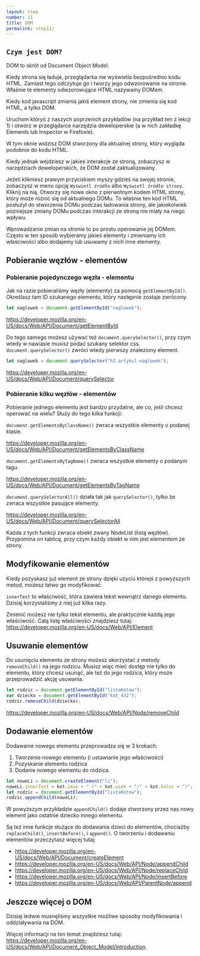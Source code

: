 ```yaml
---
layout: step
number: 11
title: DOM
permalink: step11/
---
```


## `Czym jest DOM?`

DOM to skrót od Document Object Model.

Kiedy strona się ładuje, przeglądarka nie wyświetla bezpośrednio kodu HTML. Zamiast tego odczytuje go i tworzy jego odwzorowanie na stronie. Właśnie te elementy odwzorowujące HTML nazywamy DOMem.

Kiedy kod javascript zmienia jakiś element strony, nie zmienia się kod HTML, a tylko DOM.

Uruchom któryś z naszych poprzenich przykładów (na przykład ten z lekcji 1) i otwórz w przeglądarce narzędzia deweloperskie (a w nich zakładkę Elements lub Inspector w Firefoxie).

W tym oknie widzisz DOM stworzony dla aktualnej strony, który wygląda podobnie do kodu HTML.

Kiedy jednak wejdziesz w jakieś interakcje ze stroną, zobaczysz w narzędziach deweloperskich, że DOM został zaktualizowany.

Jeżeli klikniesz prawym przyciskiem myszy gdzieś na swojej stronie, zobaczysz w menu opcję `Wyświetl źródło` albo `Wyświetl źródło strony`. Kliknij na nią. Otworzy się nowe okno z pierwotnym kodem HTML strony, który może różnić się od aktualnego DOMu. To właśnie ten kod HTML posłużył do stworzenia DOMu podczas ładowania strony, ale jakiekolwiek późniejsze zmiany DOMu podczas interakcji ze stroną nie miały na niego wpływu.

Wprowadzanie zmian na stronie to po prostu operowanie jej DOMem. Często w ten sposób wybieramy jakieś elementy i zmieniamy ich właściwości albo dodajemy lub usuwamy z nich inne elementy.

## Pobieranie węzłów - elementów

### Pobieranie pojedynczego węzła - elementu

Jak na razie pobieraliśmy węzły (elementy) za pomocą `getElementById()`. Określasz tam ID szukanego elementu, który następnie zostaje zwrócony.

```javascript
let naglowek = document.getElementById("naglowek");
```

<https://developer.mozilla.org/en-US/docs/Web/API/Document/getElementById>

Do tego samego możesz używać też `document.querySelector()`, przy czym wtedy w nawiasie musisz podać szukany selektor css. `document.querySelector()` zwróci wtedy pierwszy znaleziony element.

```javascript
let naglowek = document.querySelector("h2.artykul-naglowek");
```

<https://developer.mozilla.org/en-US/docs/Web/API/Document/querySelector>

### Pobieranie kilku węzłów - elementów

Pobieranie jednego elementu jest bardzo przydatne, ale co, jeśli chcesz operować na wielu? Służy do tego kilka funkcji:

`document.getElementsByClassName()` zwraca wszystkie elementy o podanej klasie.

<https://developer.mozilla.org/en-US/docs/Web/API/Document/getElementsByClassName>

`document.getElementsByTagName()` zwraca wszystkie elementy o podanym tagu.

<https://developer.mozilla.org/en-US/docs/Web/API/Document/getElementsByTagName>

`document.querySelectorAll()` działa tak jak `querySelector()`, tylko że zwraca wszystkie pasujące elementy.

<https://developer.mozilla.org/en-US/docs/Web/API/Document/querySelectorAll>

Każda z tych funkcji zwraca obiekt zwany NodeList (listą węzłów). Przypomina on tablicę, przy czym każdy obiekt w nim jest elementem ze strony.

## Modyfikowanie elementów

Kiedy pozyskasz już element ze strony dzięki użyciu którejś z powyższych metod, możesz łatwo go modyfikować.

`innerText` to właściwość, która zawiera tekst wewnątrz danego elementu. Dzisiaj korzystaliśmy z niej już kilka razy.

Zmienić możesz nie tylko tekst elementu, ale praktycznie każdą jego właściwość. Całą listę właściwości znajdziesz tutaj:
<https://developer.mozilla.org/en-US/docs/Web/API/Element>

## Usuwanie elementów

Do usunięciu elementu ze strony możesz skorzystać z metody `removeChild()` na jego rodzicu. Musisz więc mieć dostęp nie tylko do elementu, który chcesz usunąć, ale też do jego rodzica, który może przeprowadzić akcję usuwania.

```javascript
let rodzic = document.getElementById("listaKotow");
var dziecko = document.getElementById("kot_432");
rodzic.removeChild(dziecko);
```

<https://developer.mozilla.org/en-US/docs/Web/API/Node/removeChild>

## Dodawanie elementów

Dodawanie nowego elementu przeprowadza się w 3 krokach:

1. Tworzenie nowego elementu (i ustawianie jego właściwości)
2. Pozyskanie elementu rodzica
3. Dodanie nowego elementu do rodzica.

```javascript
let noweLi = document.createElement("li");
noweLi.innerText = kot.imie + " (" + kot.wiek + "/" + kot.kolor + ")";
let rodzic = document.getElementById("listaKotow");
rodzic.appendChild(noweLi);
```

W powyższym przykładzie `appendChild()` dodaje stworzony przez nas nowy element jako ostatnie dziecko innego elementu.

Są też inne funkcje służące do dodawania dzieci do elementów, chociażby `replaceChild()`, `insertBefore()`, i `append()`. O tworzeniu i dodawaniu elementów przeczytasz więcej tutaj:

- <https://developer.mozilla.org/en-US/docs/Web/API/Document/createElement>
- <https://developer.mozilla.org/en-US/docs/Web/API/Node/appendChild>
- <https://developer.mozilla.org/en-US/docs/Web/API/Node/replaceChild>
- <https://developer.mozilla.org/en-US/docs/Web/API/Node/insertBefore>
- <https://developer.mozilla.org/en-US/docs/Web/API/ParentNode/append>

## Jeszcze więcej o DOM

Dzisiaj ledwie musnęliśmy wszystkie możliwe sposoby modyfikowania i oddziaływania na DOM.

Więcej informacji na ten temat znajdziesz tutaj: <https://developer.mozilla.org/en-US/docs/Web/API/Document_Object_Model/Introduction>.
